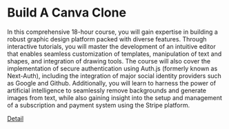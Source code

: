 # Build A Canva Clone

In this comprehensive 18-hour course, you will gain expertise in building a robust graphic design platform packed with diverse features. Through interactive tutorials, you will master the development of an intuitive editor that enables seamless customization of templates, manipulation of text and shapes, and integration of drawing tools. The course will also cover the implementation of secure authentication using Auth.js (formerly known as Next-Auth), including the integration of major social identity providers such as Google and Github. Additionally, you will learn to harness the power of artificial intelligence to seamlessly remove backgrounds and generate images from text, while also gaining insight into the setup and management of a subscription and payment system using the Stripe platform. 

[Detail](https://eduitfree.com/courses/build-a-canva-clone)